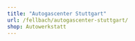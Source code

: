 ```yaml
---
title: "Autogascenter Stuttgart"
url: /fellbach/autogascenter-stuttgart/
shop: Autowerkstatt
---
```

